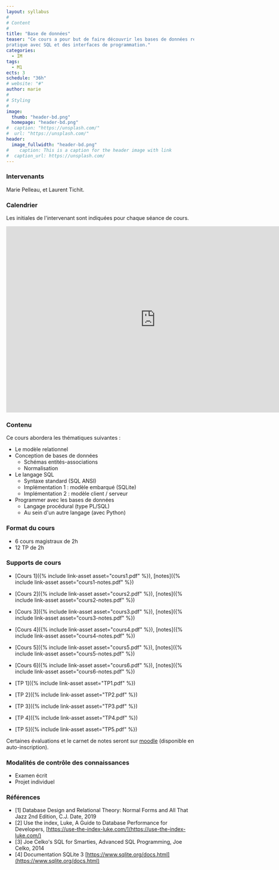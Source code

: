 ```yaml
---
layout: syllabus
#
# Content
#
title: "Base de données"
teaser: "Ce cours a pour but de faire découvrir les bases de données relationnelles, y compris de façon
pratique avec SQL et des interfaces de programmation."
categories:
  - IM
tags:
  - M1
ects: 3
schedule: "36h"
# website: "#"
author: marie
#
# Styling
#
image:
  thumb: "header-bd.png"
  homepage: "header-bd.png"
#  caption: "https://unsplash.com/"
#  url: "https://unsplash.com/"
header:
  image_fullwidth: "header-bd.png"
#    caption: This is a caption for the header image with link
#  caption_url: https://unsplash.com/
---
```


### Intervenants ###

Marie Pelleau, et Laurent Tichit.

### Calendrier ###

Les initiales de l'intervenant sont indiquées pour chaque séance de cours.

<iframe src="https://calendar.google.com/calendar/embed?src=h0cela5jlrkbjqql970k62mjuo%40group.calendar.google.com&ctz=Europe%2FParis" style="border-width:0" width="800" height="500" frameborder="0" scrolling="no"></iframe>

### Contenu ###

Ce cours abordera les thématiques suivantes :

-   Le modèle relationnel
-   Conception de bases de données
    -    Schémas entités-associations
    -    Normalisation
-   Le langage SQL
    -    Syntaxe standard (SQL ANSI)
    -    Implémentation 1 : modèle embarqué (SQLite)
    -    Implémentation 2 : modèle client / serveur
-   Programmer avec les bases de données
    -    Langage procédural (type PL/SQL)
    -    Au sein d'un autre langage (avec Python)

### Format du cours ###
-   6 cours magistraux de 2h
-   12 TP de 2h

### Supports de cours ###

- [Cours 1]({% include link-asset asset="cours1.pdf" %}), [notes]({% include link-asset asset="cours1-notes.pdf" %})
- [Cours 2]({% include link-asset asset="cours2.pdf" %}), [notes]({% include link-asset asset="cours2-notes.pdf" %})
- [Cours 3]({% include link-asset asset="cours3.pdf" %}), [notes]({% include link-asset asset="cours3-notes.pdf" %})
- [Cours 4]({% include link-asset asset="cours4.pdf" %}), [notes]({% include link-asset asset="cours4-notes.pdf" %})
- [Cours 5]({% include link-asset asset="cours5.pdf" %}), [notes]({% include link-asset asset="cours5-notes.pdf" %})
- [Cours 6]({% include link-asset asset="cours6.pdf" %}), [notes]({% include link-asset asset="cours6-notes.pdf" %})

- [TP 1]({% include link-asset asset="TP1.pdf" %})
- [TP 2]({% include link-asset asset="TP2.pdf" %})
- [TP 3]({% include link-asset asset="TP3.pdf" %})
- [TP 4]({% include link-asset asset="TP4.pdf" %})
- [TP 5]({% include link-asset asset="TP5.pdf" %})

Certaines évaluations et le carnet de notes seront sur [moodle](https://lms.univ-cotedazur.fr/2022/course/view.php?id=4742) (disponible en auto-inscription).

### Modalités de contrôle des connaissances ###

-   Examen écrit
-   Projet individuel

### Références ###

-   \[1\] Database Design and Relational Theory: Normal Forms and All That Jazz 2nd Edition, C.J. Date, 2019
-   \[2\] Use the index, Luke, A Guide to Database Performance for Developers, [https://use-the-index-luke.com/](https://use-the-index-luke.com/)
-   \[3\] Joe Celko's SQL for Smarties, Advanced SQL Programming, Joe Celko, 2014
-   \[4\] Documentation SQLite 3 [https://www.sqlite.org/docs.html](https://www.sqlite.org/docs.html)
